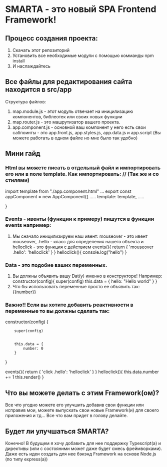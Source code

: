 # SMARTA - это  новый SPA Frontend Framework!
## Процесс создания проекта: 
1) Скачать этот репозиторий
2) Установить все необходимые модули с помощью комманды npm install
3) И наслаждайтесь
## Все файлы для редактирования сайта находится в src/app
Структура файлов:
1) map.module.js - этот модуль отвечает на иницилизацию компонентов, библеотек или своих новых функции
2) map.router.js - это машрутизатор вашего проекта.
3) app.component.js - основной ваш компонент у него есть свои сабпоинты - это app.front.js, app.styles.js, app.data.js и app.script (Вы можете работать в одном файле но мне было так удобно)
## Мини гайд
### Html вы можете писать в отдельный файл и импортировать его или в поле template. Как импортировать:   // (Так же и со стилями)
import template from "./app.component.html"
...
export const appComponent = new AppComponent({
    .....
    template: template,
    .....
    
    
}

### Events - ивенты (функции к примеру) пишутся в функции events например:
1) Мы сначало иницилизируем наш ивент: mouseover - это ивент mouseover, .hello - класс для определения нашего объекта и helloclick - это функция с действием
events(){
        return {
            'mouseover .hello': 'helloclick'
        }
}
helloclick(){
        console.log("hello")
}
### Data - это подобие ваших переменных. 
1) Вы должны объявить вашу Dat(у) именно в конструкторе! Например:
constructor(config){
  super(config)
  this.data = {
      hello: "Hello world"
  }
}
2) Что бы использовать переменные просто ее объявить так: {{number}}

### Важно!! Если вы хотите добавить реактивности в переменные то вы должны сделать так:
constructor(config) {

        super(config)

        
        this.data = {
            number: 0
        }
}

events(){
        return {
            'click .hello': 'helloclick'
        }
    }
helloclick(){
        this.data.number += 1
        this.render()
}
## Что вы можете делать с этим Framework(ом)?
Все что угодно можете его улучшить добавив свои функции или исправив мои, можете выпускать свои новые Framework(и) для своего приложения и тд... Все что вам придет в голову делайте. 
## Будет ли улучшаться SMARTA?
Конечно! В будущем я хочу добавить для нее поддержку Typescript(а) и директивы (или с состояними может даже будет смесь фреймворками). Даже есть идеи создать для нее бэкэнд Framework на основе Node.js (по типу express(а))

